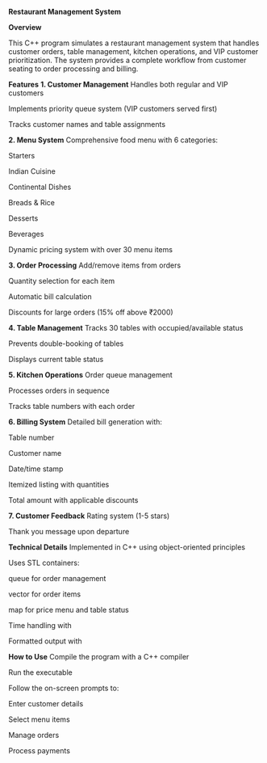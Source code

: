 **Restaurant Management System**

**Overview**

This C++ program simulates a restaurant management system that handles customer orders, table management, kitchen operations, and VIP customer prioritization. The system provides a complete workflow from customer seating to order processing and billing.

**Features**
**1. Customer Management**
Handles both regular and VIP customers

Implements priority queue system (VIP customers served first)

Tracks customer names and table assignments

**2. Menu System**
Comprehensive food menu with 6 categories:

Starters

Indian Cuisine

Continental Dishes

Breads & Rice

Desserts

Beverages

Dynamic pricing system with over 30 menu items

**3. Order Processing**
Add/remove items from orders

Quantity selection for each item

Automatic bill calculation

Discounts for large orders (15% off above ₹2000)

**4. Table Management**
Tracks 30 tables with occupied/available status

Prevents double-booking of tables

Displays current table status

**5. Kitchen Operations**
Order queue management

Processes orders in sequence

Tracks table numbers with each order

**6. Billing System**
Detailed bill generation with:

Table number

Customer name

Date/time stamp

Itemized listing with quantities

Total amount with applicable discounts

**7. Customer Feedback**
Rating system (1-5 stars)

Thank you message upon departure

**Technical Details**
Implemented in C++ using object-oriented principles

Uses STL containers:

queue for order management

vector for order items

map for price menu and table status

Time handling with <ctime>

Formatted output with <iomanip>

**How to Use**
Compile the program with a C++ compiler

Run the executable

Follow the on-screen prompts to:

Enter customer details

Select menu items

Manage orders

Process payments
